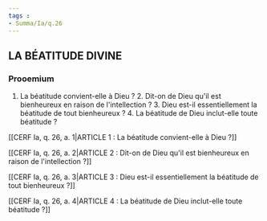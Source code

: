 ```yaml
---
tags : 
- Summa/Ia/q.26
---
```


## LA BÉATITUDE DIVINE

### Prooemium

1. La béatitude convient-elle à Dieu ? 2. Dit-on de Dieu qu'il est bienheureux en raison de l'intellection ? 3. Dieu est-il essentiellement la béatitude de tout bienheureux ? 4. La béatitude de Dieu inclut-elle toute béatitude ? 

[[CERF Ia, q. 26, a. 1|ARTICLE 1 : La béatitude convient-elle à Dieu ?]]

[[CERF Ia, q. 26, a. 2|ARTICLE 2 : Dit-on de Dieu qu'il est bienheureux en raison de l'intellection ?]]

[[CERF Ia, q. 26, a. 3|ARTICLE 3 : Dieu est-il essentiellement la béatitude de tout bienheureux ?]]

[[CERF Ia, q. 26, a. 4|ARTICLE 4 : La béatitude de Dieu inclut-elle toute béatitude ?]]

